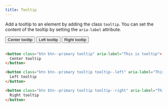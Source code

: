 ```yaml
---
title: Tooltip
---
```


Add a tooltip to an element by adding the class `tooltip`. You can set the content of
the tooltip by setting the `aria-label` attribute.

<button class="btn btn--primary tooltip" aria-label="This is tooltip">
  Center tooltip
</button>

<button class="btn btn--primary tooltip tooltip--left" aria-label="This is tooltip">
  Left tooltip
</button>

<button class="btn btn--primary tooltip tooltip--right" aria-label="This is tooltip">
  Right tooltip
</button>

```html

<button class="btn btn--primary tooltip" aria-label="This is tooltip">
  Center tooltip
</button>

<button class="btn btn--primary tooltip tooltip--left" aria-label="This is tooltip">
  Left tooltip
</button>

<button class="btn btn--primary tooltip tooltip--right" aria-label="This is tooltip">
  Right tooltip
</button>
```
